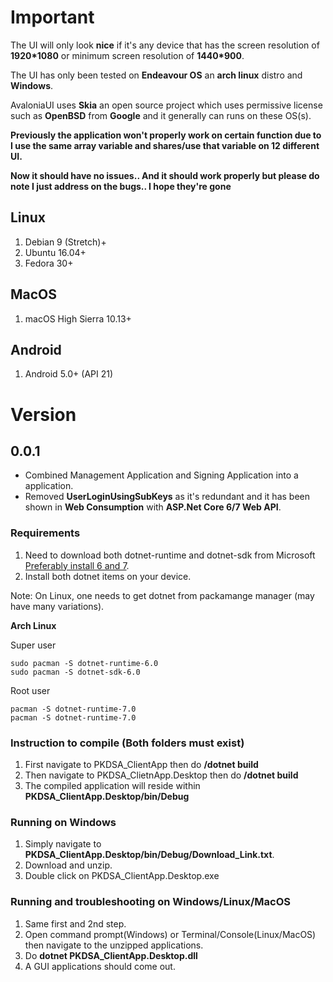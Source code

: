 # Important
The UI will only look **nice** if it's any device that has the screen resolution of **1920*1080** or minimum screen resolution of **1440*900**.

The UI has only been tested on **Endeavour OS** an **arch linux** distro and **Windows**.

AvaloniaUI uses **Skia** an open source project which uses permissive license such as **OpenBSD** from **Google** and it generally can runs on these OS(s).

**Previously the application won't properly work on certain function due to I use the same array variable and shares/use that variable on 12 different UI.**

**Now it should have no issues.. And it should work properly but please do note I just address on the bugs.. I hope they're gone**

## Linux
1. Debian 9 (Stretch)+
2. Ubuntu 16.04+
3. Fedora 30+

## MacOS
1. macOS High Sierra 10.13+

## Android
1. Android 5.0+ (API 21)

# Version

## 0.0.1
- Combined Management Application and Signing Application into a application.
- Removed **UserLoginUsingSubKeys** as it's redundant and it has been shown in **Web Consumption** with **ASP.Net Core 6/7 Web API**.

### Requirements
1. Need to download both dotnet-runtime and dotnet-sdk from Microsoft [Preferably install 6 and 7](https://learn.microsoft.com/en-us/dotnet/core/install/linux-ubuntu).
2. Install both dotnet items on your device.

Note: On Linux, one needs to get dotnet from packamange manager (may have many variations).

**Arch Linux**

Super user
```
sudo pacman -S dotnet-runtime-6.0
sudo pacman -S dotnet-sdk-6.0
```

Root user
```
pacman -S dotnet-runtime-7.0
pacman -S dotnet-runtime-7.0
```

### Instruction to compile (Both folders must exist)
1. First navigate to PKDSA_ClientApp then do **/dotnet build**
2. Then navigate to PKDSA_ClietnApp.Desktop then do **/dotnet build**
3. The compiled application will reside within **PKDSA_ClientApp.Desktop/bin/Debug**

### Running on Windows
1. Simply navigate to **PKDSA_ClientApp.Desktop/bin/Debug/Download_Link.txt**.
2. Download and unzip.
3. Double click on PKDSA_ClientApp.Desktop.exe

### Running and troubleshooting on Windows/Linux/MacOS
1. Same first and 2nd step.
2. Open command prompt(Windows) or Terminal/Console(Linux/MacOS) then navigate to the unzipped applications.
3. Do **dotnet PKDSA_ClientApp.Desktop.dll**
4. A GUI applications should come out.
